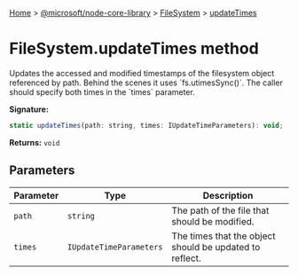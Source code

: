 [Home](./index) &gt; [@microsoft/node-core-library](./node-core-library.md) &gt; [FileSystem](./node-core-library.filesystem.md) &gt; [updateTimes](./node-core-library.filesystem.updatetimes.md)

# FileSystem.updateTimes method

Updates the accessed and modified timestamps of the filesystem object referenced by path. Behind the scenes it uses \`fs.utimesSync()\`. The caller should specify both times in the \`times\` parameter.

**Signature:**
```javascript
static updateTimes(path: string, times: IUpdateTimeParameters): void;
```
**Returns:** `void`

## Parameters

|  Parameter | Type | Description |
|  --- | --- | --- |
|  `path` | `string` | The path of the file that should be modified. |
|  `times` | `IUpdateTimeParameters` | The times that the object should be updated to reflect. |

